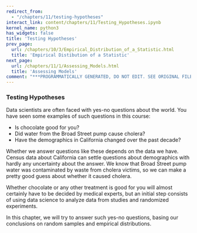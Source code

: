```yaml
---
redirect_from:
  - "/chapters/11/testing-hypotheses"
interact_link: content/chapters/11/Testing_Hypotheses.ipynb
kernel_name: python3
has_widgets: false
title: 'Testing Hypotheses'
prev_page:
  url: /chapters/10/3/Empirical_Distribution_of_a_Statistic.html
  title: 'Empirical Distibution of a Statistic'
next_page:
  url: /chapters/11/1/Assessing_Models.html
  title: 'Assessing Models'
comment: "***PROGRAMMATICALLY GENERATED, DO NOT EDIT. SEE ORIGINAL FILES IN /content***"
---
```

### Testing Hypotheses

Data scientists are often faced with yes-no questions about the world. You have seen some examples of such questions in this course:

- Is chocolate good for you?
- Did water from the Broad Street pump cause cholera?
- Have the demographics in California changed over the past decade?

Whether we answer questions like these depends on the data we have. Census data about California can settle questions about demographics with hardly any uncertainty about the answer. We know that Broad Street pump water was contaminated by waste from cholera victims, so we can make a pretty good guess about whether it caused cholera. 

Whether chocolate or any other treatment is good for you will almost certainly have to be decided by medical experts, but an initial step consists of using data science to analyze data from studies and randomized experiments. 

In this chapter, we will try to answer such yes-no questions, basing our conclusions on random samples and empirical distributions. 
